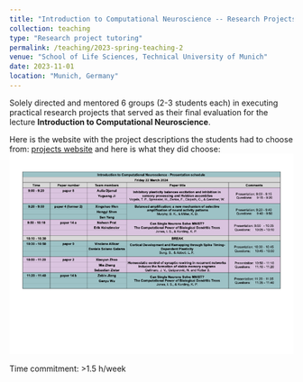 ```yaml
---
title: "Introduction to Computational Neuroscience -- Research Projects (M.Sc.)"
collection: teaching
type: "Research project tutoring"
permalink: /teaching/2023-spring-teaching-2
venue: "School of Life Sciences, Technical University of Munich"
date: 2023-11-01
location: "Munich, Germany"
---
```


Solely directed and mentored 6 groups (2-3 students each) in executing practical research projects that served as their final evaluation for the lecture **Introduction to Computational Neuroscience**.

 Here is the website with the project descriptions the students had to choose from: [projects website](https://repeated-law-b5a.notion.site/Projects-Introduction-to-Computational-Neuroscience-cdcbf4612ae04f3eb87ab13eab840897) and here is what they did choose: 
<img src='/images/Comp_Neuro_Exam_Schedule-2024.png'>  

Time commitment: >1.5 h/week

